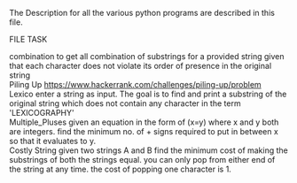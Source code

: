 The Description for all the various python programs are described in this file.

FILE                  TASK

combination           to get all combination of substrings for a provided string given that each character does not violate its order of presence in the original string  
Piling Up             https://www.hackerrank.com/challenges/piling-up/problem  
Lexico                enter a string as input. The goal is to find and print a substring of the original string which does not contain any character in the term 'LEXICOGRAPHY'  
Multiple_Pluses       given an equation in the form of (x=y) where x and y both are integers. find the minimum no. of + signs required to put in between x so that it evaluates to y.  
Costly String         given two strings A and B find the minimum cost of making the substrings of both the strings equal. you can only pop from either end of the string at any time. the cost of popping one character is 1.  
